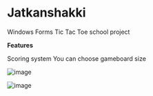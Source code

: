 # Jatkanshakki

Windows Forms Tic Tac Toe school project 

**Features**

Scoring system
You can choose gameboard size



![image](https://user-images.githubusercontent.com/81980535/191472273-431e60d6-a2df-4232-aedd-9261b5075761.png)

![image](https://user-images.githubusercontent.com/81980535/191472425-b7a40f74-eca8-4587-a594-4565f50c1a33.png)
